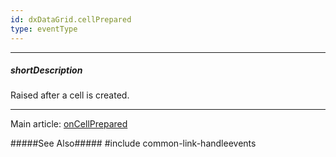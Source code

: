 ```yaml
---
id: dxDataGrid.cellPrepared
type: eventType
---
```

---
##### shortDescription
Raised after a cell is created.

---
Main article: [onCellPrepared](/api-reference/10%20UI%20Components/dxDataGrid/1%20Configuration/onCellPrepared.md '/Documentation/ApiReference/UI_Components/dxDataGrid/Configuration/#onCellPrepared')

#####See Also#####
#include common-link-handleevents